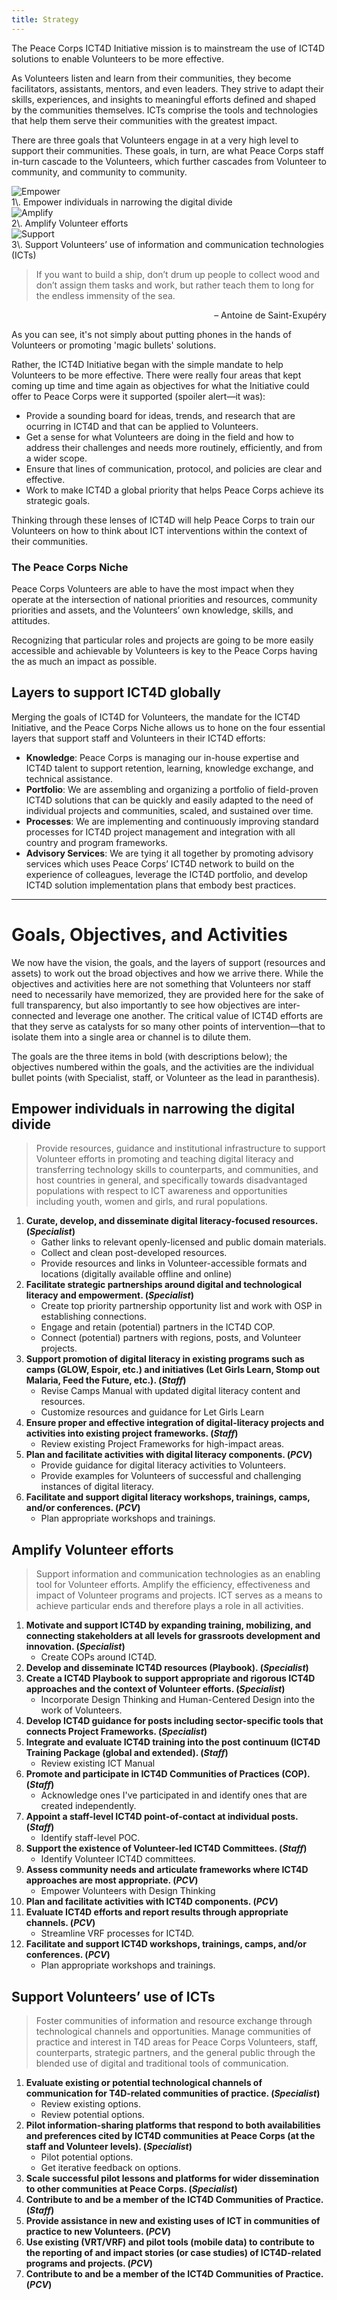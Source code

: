 ```yaml
---
title: Strategy
---
```


<p class="lead">The Peace Corps ICT4D Initiative mission is to mainstream the use of ICT4D solutions to enable Volunteers to be more effective.</p>

As Volunteers listen and learn from their communities, they become facilitators, assistants, mentors, and even leaders. They strive to adapt their skills, experiences, and insights to meaningful efforts defined and shaped by the communities themselves. ICTs comprise the tools and technologies that help them serve their communities with the greatest impact.

There are three goals that Volunteers engage in at a very high level to support their communities. These goals, in turn, are what Peace Corps staff in-turn cascade to the Volunteers, which further cascades from Volunteer to community, and community to community.

<div class="cards">

<div class="card">
<div class="card-image">
<img src="/img/empower.png" alt="Empower">
</div>
<div class="card-header">
1\. Empower individuals in narrowing the digital divide
</div>
</div>



<div class="card">
<div class="card-image">
<img src="/img/amplify.png" alt="Amplify">
</div>
<div class="card-header">
2\. Amplify Volunteer efforts
</div>
</div>



<div class="card">
<div class="card-image">
<img src="/img/support.png" alt="Support">
</div>
<div class="card-header">
3\. Support Volunteers’ use of information and communication technologies (ICTs)
</div>
</div>

</div>

> If you want to build a ship, don’t drum up people to collect wood and don’t assign them tasks and work, but rather teach them to long for the endless immensity of the sea.

<p style="text-align:right;">– Antoine de Saint-Exupéry</p>

As you can see, it's not simply about putting phones in the hands of Volunteers or promoting 'magic bullets' solutions.

Rather, the ICT4D Initiative began with the simple mandate to help Volunteers to be more effective. There were really four areas that kept coming up time and time again as objectives for what the Initiative could offer to Peace Corps were it supported (spoiler alert—it was):

- Provide a sounding board for ideas, trends, and research that are ocurring in ICT4D and that can be applied to Volunteers.
- Get a sense for what Volunteers are doing in the field and how to address their challenges and needs more routinely, efficiently, and from a wider scope.
- Ensure that lines of communication, protocol, and policies are clear and effective.
- Work to make ICT4D a global priority that helps Peace Corps achieve its strategic goals.

Thinking through these lenses of ICT4D will help Peace Corps to train our Volunteers on how to think about ICT interventions within the context of their communities.

<div class="note">

### The Peace Corps Niche

Peace Corps Volunteers are able to have the most impact when they operate at the intersection of national priorities and resources, community priorities and assets, and the Volunteers’ own knowledge, skills, and attitudes.

Recognizing that particular roles and projects are going to be more easily accessible and achievable by Volunteers is key to the Peace Corps having the as much an impact as possible.

</div>

## Layers to support ICT4D globally

Merging the goals of ICT4D for Volunteers, the mandate for the ICT4D Initiative, and the Peace Corps Niche allows us to hone on the four essential layers that support staff and Volunteers in their ICT4D efforts:

- **Knowledge**: Peace Corps is managing our in-house expertise and ICT4D talent to support retention, learning, knowledge exchange, and technical assistance.
- **Portfolio**: We are assembling and organizing a  portfolio of field-proven ICT4D solutions that can be quickly and easily adapted to the need of individual projects and communities, scaled, and sustained over time.
- **Processes**: We are implementing and continuously improving standard processes for ICT4D project management and integration with all country and program frameworks.
- **Advisory Services**: We are tying it all together by promoting  advisory services which uses Peace Corps’ ICT4D network to build on the experience of colleagues, leverage the ICT4D portfolio, and develop ICT4D solution implementation plans that embody best practices.



___



# Goals, Objectives, and Activities

We now have the vision, the goals, and the layers of support (resources and assets) to work out the broad objectives and how we arrive there. While the objectives and activities here are not something that Volunteers nor staff need to necessarily have memorized, they are provided here for the sake of full transparency, but also importantly to see how objectives are inter-connected and leverage one another. The critical value of ICT4D efforts are that they serve as catalysts for so many other points of intervention—that to isolate them into a single area or channel is to dilute them.

The goals are the three items in bold (with descriptions below); the objectives numbered within the goals, and the activities are the individual bullet points (with Specialist, staff, or Volunteer as the lead in paranthesis).

## Empower individuals in narrowing the digital divide

> Provide resources, guidance and institutional infrastructure to support Volunteer efforts in promoting and teaching digital literacy and transferring technology skills to counterparts, and communities, and host countries in general, and specifically towards disadvantaged populations with respect to ICT awareness and opportunities including youth, women and girls, and rural populations.

1. **Curate, develop, and disseminate digital literacy-focused resources. (*Specialist*)**
	- Gather links to relevant openly-licensed and public domain materials.
	- Collect and clean post-developed resources.
	- Provide resources and links in Volunteer-accessible formats and locations (digitally available offline and online)
2. **Facilitate strategic partnerships around digital and technological literacy and empowerment. (*Specialist*)**
	- Create top priority partnership opportunity list and work with OSP in establishing connections.
	- Engage and retain (potential) partners in the ICT4D COP.
	- Connect (potential) partners with regions, posts, and Volunteer projects.
3. **Support promotion of digital literacy in existing programs such as camps (GLOW, Espoir, etc.) and initiatives (Let Girls Learn, Stomp out Malaria, Feed the Future, etc.). (*Staff*)**
	- Revise Camps Manual with updated digital literacy content and resources.
	- Customize resources and guidance for Let Girls Learn
4. **Ensure proper and effective integration of digital-literacy projects and activities into existing project frameworks. (*Staff*)**
	- Review existing Project Frameworks for high-impact areas.
5. **Plan and facilitate activities with digital literacy components. (*PCV*)**
	- Provide guidance for digital literacy activities to Volunteers.
	- Provide examples for Volunteers of successful and challenging instances of digital literacy.
6. **Facilitate and support digital literacy workshops, trainings, camps, and/or conferences. (*PCV*)**
	- Plan appropriate workshops and trainings.

## Amplify Volunteer efforts

> Support information and communication technologies as an enabling tool for Volunteer efforts. Amplify the efficiency, effectiveness and impact of Volunteer programs and projects. ICT serves as a means to achieve particular ends and therefore plays a role in all activities.

1. **Motivate and support ICT4D by expanding training, mobilizing, and connecting stakeholders at all levels for grassroots development and innovation. (*Specialist*)**
	- Create COPs around ICT4D.
2. **Develop and disseminate ICT4D resources (Playbook). (*Specialist*)**
3. **Create a ICT4D Playbook to support appropriate and rigorous ICT4D approaches and the context of Volunteer efforts. (*Specialist*)**
	- Incorporate Design Thinking and Human-Centered Design into the work of Volunteers.
4. **Develop ICT4D guidance for posts including sector-specific tools that connects Project Frameworks. (*Specialist*)**
5. **Integrate and evaluate ICT4D training into the post continuum (ICT4D Training Package (global and extended). (*Staff*)**
	- Review existing ICT Manual
6. **Promote and participate in ICT4D Communities of Practices (COP). (*Staff*)**
	- Acknowledge ones I've participated in and identify ones that are created independently.
7. **Appoint a staff-level ICT4D point-of-contact at individual posts. (*Staff*)**
	- Identify staff-level POC.
8. **Support the existence of Volunteer-led ICT4D Committees. (*Staff*)**
	- Identify Volunteer ICT4D committees.
9. **Assess community needs and articulate frameworks where ICT4D approaches are most appropriate. (*PCV*)**
	- Empower Volunteers with Design Thinking
10. **Plan and facilitate activities with ICT4D components. (*PCV*)**
11. **Evaluate ICT4D efforts and report results through appropriate channels. (*PCV*)**
	- Streamline VRF processes for ICT4D.
12. **Facilitate and support ICT4D workshops, trainings, camps, and/or conferences. (*PCV*)**
	- Plan appropriate workshops and trainings.

## Support Volunteers’ use of ICTs

> Foster communities of information and resource exchange through technological channels and opportunities. Manage communities of practice and interest in T4D areas for Peace Corps Volunteers, staff, counterparts, strategic partners, and the general public through the blended use of digital and traditional tools of communication.

1. **Evaluate existing or potential technological channels of communication for T4D-related communities of practice. (*Specialist*)**
	- Review existing options.
	- Review potential options.
2. **Pilot information-sharing platforms that respond to both availabilities and preferences cited by ICT4D communities at Peace Corps (at the staff and Volunteer levels). (*Specialist*)**
	- Pilot potential options.
	- Get iterative feedback on options.
3. **Scale successful pilot lessons and platforms for wider dissemination to other communities at Peace Corps. (*Specialist*)**
4. **Contribute to and be a member of the ICT4D Communities of Practice. (*Staff*)**
5. **Provide assistance in new and existing uses of ICT in communities of practice to new Volunteers. (*PCV*)**
6. **Use existing (VRT/VRF) and pilot tools (mobile data) to contribute to the reporting of and impact stories (or case studies) of ICT4D-related programs and projects. (*PCV*)**
7. **Contribute to and be a member of the ICT4D Communities of Practice. (*PCV*)**


